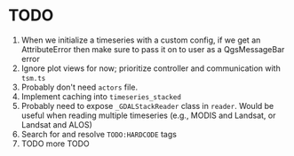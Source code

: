 # TODO

1. When we initialize a timeseries with a custom config, if we get an AttributeError then make sure to pass it on to user as a QgsMessageBar error
2. Ignore plot views for now; prioritize controller and communication with `tsm.ts`
3. Probably don't need `actors` file. 
4. Implement caching into `timeseries_stacked`
5. Probably need to expose `_GDALStackReader` class in `reader`. Would be useful when reading multiple timeseries (e.g., MODIS and Landsat, or Landsat and ALOS)
6. Search for and resolve `TODO:HARDCODE` tags
100. TODO more TODO
